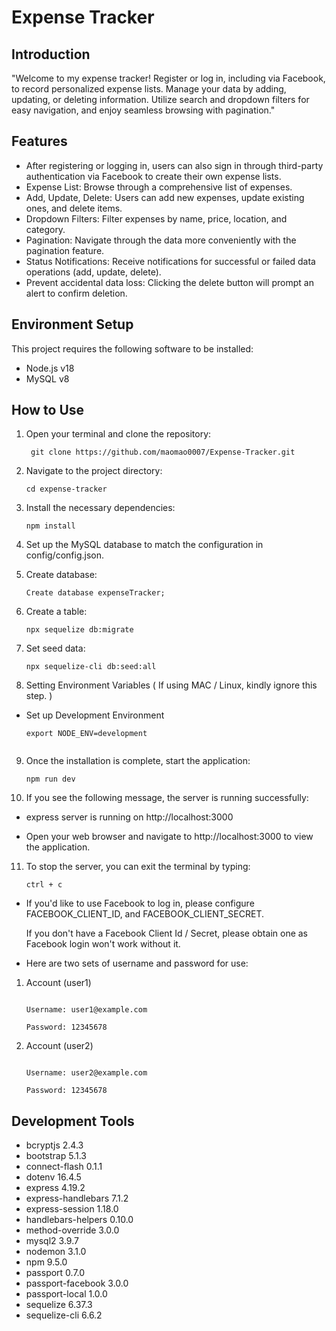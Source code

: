 # Expense Tracker

## Introduction

"Welcome to my expense tracker! Register or log in, including via Facebook, to record personalized expense lists. Manage your data by adding, updating, or deleting information. Utilize search and dropdown filters for easy navigation, and enjoy seamless browsing with pagination."

## Features

- After registering or logging in, users can also sign in through third-party authentication via Facebook to create their own expense lists.
- Expense List: Browse through a comprehensive list of expenses.
- Add, Update, Delete: Users can add new expenses, update existing ones, and delete items.
- Dropdown Filters: Filter expenses by name, price, location, and category.
- Pagination: Navigate through the data more conveniently with the pagination feature.
- Status Notifications: Receive notifications for successful or failed data operations (add, update, delete).
- Prevent accidental data loss: Clicking the delete button will prompt an alert to confirm deletion.

## Environment Setup
This project requires the following software to be installed:
- Node.js v18
- MySQL v8

## How to Use

1. Open your terminal and clone the repository:
   ```shell
    git clone https://github.com/maomao0007/Expense-Tracker.git
   
2. Navigate to the project directory:
   ```shell
   cd expense-tracker
   
3. Install the necessary dependencies:
   ```shell
   npm install
   
4. Set up the MySQL database to match the configuration in config/config.json.
   
5. Create database:
   ```shell
   Create database expenseTracker;
   
6. Create a table:
   ```shell
   npx sequelize db:migrate
   
7. Set seed data:
   ```shell
   npx sequelize-cli db:seed:all
   
8. Setting Environment Variables ( If using MAC / Linux, kindly ignore this step. )
- Set up Development Environment
  ```shell
  export NODE_ENV=development
   
9. Once the installation is complete, start the application:
   ```shell
   npm run dev
   
10. If you see the following message, the server is running successfully:

- express server is running on http://localhost:3000

- Open your web browser and navigate to http://localhost:3000 to view the application.

11. To stop the server, you can exit the terminal by typing:
    ```shell
    ctrl + c

- If you'd like to use Facebook to log in, please configure FACEBOOK_CLIENT_ID, and FACEBOOK_CLIENT_SECRET.

  If you don't have a Facebook Client Id / Secret, please obtain one as Facebook login won't work without it.

- Here are two sets of username and password for use:

1. Account (user1)
   ```shell
     
   Username: user1@example.com

   Password: 12345678

2. Account (user2)
   ```shell
     
   Username: user2@example.com

   Password: 12345678

## Development Tools
- bcryptjs 2.4.3
- bootstrap 5.1.3
- connect-flash 0.1.1
- dotenv 16.4.5
- express 4.19.2
- express-handlebars 7.1.2
- express-session 1.18.0
- handlebars-helpers 0.10.0
- method-override 3.0.0
- mysql2 3.9.7
- nodemon 3.1.0
- npm 9.5.0
- passport 0.7.0
- passport-facebook 3.0.0 
- passport-local 1.0.0
- sequelize 6.37.3
- sequelize-cli 6.6.2
